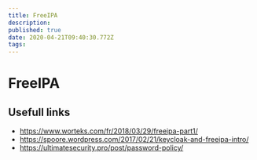 ```yaml
---
title: FreeIPA
description: 
published: true
date: 2020-04-21T09:40:30.772Z
tags: 
---
```


# FreeIPA

## Usefull links

* https://www.worteks.com/fr/2018/03/29/freeipa-part1/
* https://spoore.wordpress.com/2017/02/21/keycloak-and-freeipa-intro/
* https://ultimatesecurity.pro/post/password-policy/
